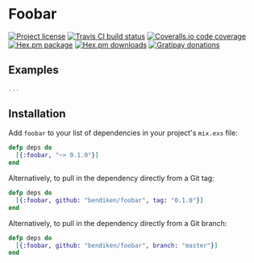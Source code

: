 Foobar
======

[![Project license](https://img.shields.io/badge/license-Public%20Domain-blue.svg)](https://unlicense.org/)
[![Travis CI build status](https://img.shields.io/travis/bendiken/foobar/master.svg)](https://travis-ci.org/bendiken/foobar)
[![Coveralls.io code coverage](https://img.shields.io/coveralls/bendiken/foobar/master.svg)](https://coveralls.io/github/bendiken/foobar)
[![Hex.pm package](https://img.shields.io/hexpm/v/foobar.svg)](https://hex.pm/packages/foobar)
[![Hex.pm downloads](https://img.shields.io/hexpm/dt/foobar.svg)](https://hex.pm/packages/foobar)
[![Gratipay donations](https://img.shields.io/gratipay/user/bendiken.svg)](https://gratipay.com/~bendiken/)

Examples
--------

```elixir
...
```

Installation
------------

Add `foobar` to your list of dependencies in your project's `mix.exs` file:

```elixir
defp deps do
  [{:foobar, "~> 0.1.0"}]
end
```

Alternatively, to pull in the dependency directly from a Git tag:

```elixir
defp deps do
  [{:foobar, github: "bendiken/foobar", tag: "0.1.0"}]
end
```

Alternatively, to pull in the dependency directly from a Git branch:

```elixir
defp deps do
  [{:foobar, github: "bendiken/foobar", branch: "master"}]
end
```
